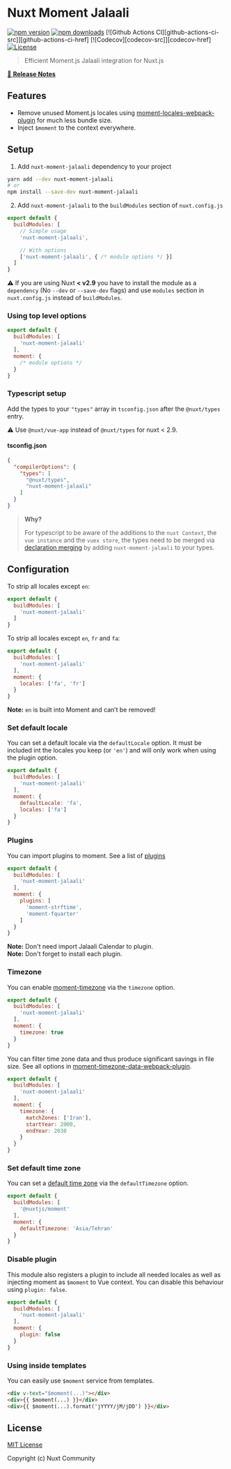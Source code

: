 # Nuxt Moment Jalaali

[![npm version][npm-version-src]][npm-version-href]
[![npm downloads][npm-downloads-src]][npm-downloads-href]
[![Github Actions CI][github-actions-ci-src]][github-actions-ci-href]
[![Codecov][codecov-src]][codecov-href]
[![License][license-src]][license-href]

> Efficient Moment.js Jalaali integration for Nuxt.js

[📖 **Release Notes**](./CHANGELOG.md)

## Features

- Remove unused Moment.js locales using [moment-locales-webpack-plugin](https://github.com/iamakulov/moment-locales-webpack-plugin) for much less bundle size.
- Inject `$moment` to the context everywhere.

## Setup

1. Add `nuxt-moment-jalaali` dependency to your project

```bash
yarn add --dev nuxt-moment-jalaali
# or 
npm install --save-dev nuxt-moment-jalaali
```

2. Add `nuxt-moment-jalaali` to the `buildModules` section of `nuxt.config.js`

```js
export default {
  buildModules: [
    // Simple usage
    'nuxt-moment-jalaali',

    // With options
    ['nuxt-moment-jalaali', { /* module options */ }]
  ]
}
```

:warning: If you are using Nuxt **< v2.9** you have to install the module as a `dependency` (No `--dev` or `--save-dev` flags) and use `modules` section in `nuxt.config.js` instead of `buildModules`.

### Using top level options

```js
export default {
  buildModules: [
    'nuxt-moment-jalaali'
  ],
  moment: {
    /* module options */
  }
}
```

### Typescript setup

Add the types to your `"types"` array in `tsconfig.json` after the `@nuxt/types` entry.

:warning: Use `@nuxt/vue-app` instead of `@nuxt/types` for nuxt < 2.9. 

#### tsconfig.json

```json
{
  "compilerOptions": {
    "types": [
      "@nuxt/types",
      "nuxt-moment-jalaali"
    ]
  }
}
```

> **Why?**
>
> For typescript to be aware of the additions to the `nuxt Context`, the `vue instance` and the `vuex store`, the types need to be merged via [declaration merging](https://www.typescriptlang.org/docs/handbook/declaration-merging.html) by adding `nuxt-moment-jalaali` to your types.

## Configuration

To strip all locales except `en`:

```js
export default {
  buildModules: [
    'nuxt-moment-jalaali'
  ]
}
```

To strip all locales except `en`, `fr` and `fa`:

```js
export default {
  buildModules: [
    'nuxt-moment-jalaali'
  ],
  moment: {
    locales: ['fa', 'fr']
  }
}
```

**Note:** `en` is built into Moment and can’t be removed!

### Set default locale

You can set a default locale via the `defaultLocale` option. It must be included
int the locales you keep (or `'en'`) and will only work when using the plugin option.

```js
export default {
  buildModules: [
    'nuxt-moment-jalaali'
  ],
  moment: {
    defaultLocale: 'fa',
    locales: ['fa']
  }
}
```

### Plugins

You can import plugins to moment. See a list of [plugins](https://momentjs.com/docs/#/plugins/)

```js
export default {
  buildModules: [
    'nuxt-moment-jalaali'
  ],
  moment: {
    plugins: [
      'moment-strftime',
      'moment-fquarter'
    ]
  }
}
```

**Note:** Don't need import Jalaali Calendar to plugin.  
**Note:** Don't forget to install each plugin.

### Timezone

You can enable [moment-timezone](https://momentjs.com/timezone/) via the `timezone` option.

```js
export default {
  buildModules: [
    'nuxt-moment-jalaali'
  ],
  moment: {
    timezone: true
  }
}
```

You can filter time zone data and thus produce significant savings in file size.
See all options in [moment-timezone-data-webpack-plugin](https://github.com/gilmoreorless/moment-timezone-data-webpack-plugin).

```js
export default {
  buildModules: [
    'nuxt-moment-jalaali'
  ],
  moment: {
    timezone: {
      matchZones: ['Iran'],
      startYear: 2000,
      endYear: 2030
    }
  }
}
```

### Set default time zone

You can set a [default time zone](https://momentjs.com/timezone/docs/#/using-timezones/default-timezone/) via the `defaultTimezone` option.

```js
export default {
  buildModules: [
    '@nuxtjs/moment'
  ],
  moment: {
    defaultTimezone: 'Asia/Tehran'
  }
}
```

### Disable plugin

This module also registers a plugin to include all needed locales as well as injecting moment as `$moment` to Vue context. You can disable this behaviour using `plugin: false`.

```js
export default {
  buildModules: [
    'nuxt-moment-jalaali'
  ],
  moment: {
    plugin: false
  }
}
```

### Using inside templates

You can easily use `$moment` service from templates.

```html
<div v-text="$moment(...)"></div>
<div>{{ $moment(...) }}</div>
<div>{{ $moment(...).format('jYYYY/jM/jDD') }}</div>
```

## License

[MIT License](./LICENSE)

Copyright (c) Nuxt Community

<!-- Badges -->
[npm-version-src]: https://img.shields.io/npm/v/nuxt-moment-jalaali/latest.svg?style=flat-square
[npm-version-href]: https://www.npmjs.com/package/nuxt-moment-jalaali

[npm-downloads-src]: https://img.shields.io/npm/dt/nuxt-moment-jalaali.svg?style=flat-square
[npm-downloads-href]: https://www.npmjs.com/package/nuxt-moment-jalaali

[license-src]: https://img.shields.io/npm/l/nuxt-moment-jalaali.svg?style=flat-square
[license-href]: https://www.npmjs.com/package/nuxt-moment-jalaali
